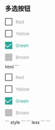 ## 多选按钮
<div class="codes">
<div class="form-checkbox">
  <p>
    <input name="group1" type="checkbox" id="test1" />
    <label for="test1">Red</label>
  </p>
  <p>
    <input name="group1" type="checkbox" id="test2" />
    <label for="test2">Yellow</label>
  </p>
  <p>
    <input name="group1" checked="checked" type="checkbox" id="test3"  />
    <label for="test3">Green</label>
  </p>
  <p>
    <input name="group1" type="checkbox" id="test4" disabled="disabled" />
    <label for="test4">Brown</label>
  </p>
</div>
<style type="text/css">
    .form-checkbox p{margin-bottom: 10px;text-align: left;}
    [type="checkbox"]:not(:checked), [type="checkbox"]:checked {position: absolute;left: -9999px;}
    input[type="checkbox"], input[type="checkbox"]{box-sizing: border-box;padding: 0;}
    [type="checkbox"]:not(:checked) + label, [type="checkbox"]:checked + label{
        position: relative;padding-left: 35px;cursor: pointer;display: inline-block;height: 25px;line-height:25px;font-size: 15px;transition: .28s ease;    color: #9e9e9e;
    }
    [type="checkbox"] + label:before, [type="checkbox"] + label:after {
        content: '';left: 0;position: absolute;transition: border .25s, background-color .25s, width .2s .1s, height .2s .1s, top .2s .1s, left .2s .1s;z-index: 1
    }
    [type="checkbox"]:not(:checked) + label:before {width: 0;height: 0;border: 3px solid transparent;left: 6px;top: 10px;transform-origin: 100% 100%;transform: rotateZ(50deg);}
    [type="checkbox"]:not(:checked) + label:after {height: 20px;width: 20px;background-color: transparent;border: 2px solid #5a5a5a;top: 0px;z-index: 0;}
    [type="checkbox"]:checked + label:before {top: 0;left: -4px;width: 8px;height: 15px;border-top: 2px solid transparent;border-left: 2px solid transparent;border-right: 2px solid #fff;border-bottom: 2px solid #fff;transform-origin: 100% 100%;transform: rotateZ(50deg);}
    [type="checkbox"]:checked + label:after { top: 0px;width: 20px;height: 20px;border: 2px solid #26a69a;background-color: #26a69a;z-index: 0;}
    [type="checkbox"]:checked + label{color:#26a69a;}
    [type="checkbox"]:disabled:not(:checked) + label:before {background-color: transparent;border: 2px solid transparent;}
    [type="checkbox"]:disabled:not(:checked) + label:after {border-color: transparent;background-color: #BDBDBD;}
    [type="checkbox"]:disabled:checked + label:before {background-color: transparent;}
    [type="checkbox"]:disabled:checked + label:after {background-color: #BDBDBD;border-color: #BDBDBD;}
</style>
</div>
html
```
<div class="form-checkbox">
  <p>
    <input name="group1" type="checkbox" id="test1" />
    <label for="test1">Red</label>
  </p>
  <p>
    <input name="group1" type="checkbox" id="test2" />
    <label for="test2">Yellow</label>
  </p>
  <p>
    <input name="group1" checked="checked" type="checkbox" id="test3"  />
    <label for="test3">Green</label>
  </p>
  <p>
    <input name="group1" type="checkbox" id="test4" disabled="disabled" />
    <label for="test4">Brown</label>
  </p>
</div>
```
style
```
<style type="text/css">
    .form-checkbox p{margin-bottom: 10px;text-align: left;}
    [type="checkbox"]:not(:checked), [type="checkbox"]:checked {position: absolute;left: -9999px;}
    input[type="checkbox"], input[type="checkbox"]{box-sizing: border-box;padding: 0;}
    [type="checkbox"]:not(:checked) + label, [type="checkbox"]:checked + label{
        position: relative;padding-left: 35px;cursor: pointer;display: inline-block;height: 25px;line-height:25px;font-size: 15px;transition: .28s ease;    color: #9e9e9e;
    }
    [type="checkbox"] + label:before, [type="checkbox"] + label:after {
        content: '';left: 0;position: absolute;transition: border .25s, background-color .25s, width .2s .1s, height .2s .1s, top .2s .1s, left .2s .1s;z-index: 1
    }
    [type="checkbox"]:not(:checked) + label:before {width: 0;height: 0;border: 3px solid transparent;left: 6px;top: 10px;transform-origin: 100% 100%;transform: rotateZ(50deg);}
    [type="checkbox"]:not(:checked) + label:after {height: 20px;width: 20px;background-color: transparent;border: 2px solid #5a5a5a;top: 0px;z-index: 0;}
    [type="checkbox"]:checked + label:before {top: 0;left: -4px;width: 8px;height: 15px;border-top: 2px solid transparent;border-left: 2px solid transparent;border-right: 2px solid #fff;border-bottom: 2px solid #fff;transform-origin: 100% 100%;transform: rotateZ(50deg);}
    [type="checkbox"]:checked + label:after { top: 0px;width: 20px;height: 20px;border: 2px solid #26a69a;background-color: #26a69a;z-index: 0;}
    [type="checkbox"]:checked + label{color:#26a69a;}
    [type="checkbox"]:disabled:not(:checked) + label:before {background-color: transparent;border: 2px solid transparent;}
    [type="checkbox"]:disabled:not(:checked) + label:after {border-color: transparent;background-color: #BDBDBD;}
    [type="checkbox"]:disabled:checked + label:before {background-color: transparent;}
    [type="checkbox"]:disabled:checked + label:after {background-color: #BDBDBD;border-color: #BDBDBD;}
</style>
```
less
```
<style type="text/less">
    .form-checkbox{
      p{margin-bottom: 10px;text-align: left;}
      @wordColor:#9e9e9e;
      @height:25px;
      @fontSize:15px;
      [type="checkbox"]:not(:checked), [type="checkbox"]:checked {position: absolute;left: -9999px;visibility: hidden;}
      input[type="checkbox"], input[type="checkbox"]{box-sizing: border-box;padding: 0;}
      [type="checkbox"]:not(:checked) + label, [type="checkbox"]:checked + label{
        position: relative;padding-left: 35px;cursor: pointer;display: inline-block;height: 25px;line-height:25px;font-size: 15px;transition: .28s ease;    color: #9e9e9e;
      }
      [type="checkbox"] + label:before, [type="checkbox"] + label:after {
        content: '';left: 0;position: absolute;transition: border .25s, background-color .25s, width .2s .1s, height .2s .1s, top .2s .1s, left .2s .1s;z-index: 1
      }
      @notCheckedColor:#5a5a5a;
      @checkedColor:#26a69a;
      [type="checkbox"]:not(:checked) + label{
        &:before {width: 0;height: 0;border: 3px solid transparent;left: 6px;top: 10px;transform-origin: 100% 100%;transform: rotateZ(50deg);}
        &:after {height: 20px;width: 20px;background-color: transparent;border: 2px solid #5a5a5a;top: 0px;z-index: 0;}
      }
      [type="checkbox"]:checked + label{
        color:#26a69a;
        &:before {top: 0;left: -4px;width: 8px;height: 15px;border-top: 2px solid transparent;border-left: 2px solid transparent;border-right: 2px solid #fff;border-bottom: 2px solid #fff;transform-origin: 100% 100%;transform: rotateZ(50deg);}
        &:after {top: 0px;width: 20px;height: 20px;border: 2px solid #26a69a;background-color: #26a69a;z-index: 0;}
      }
      [type="checkbox"]:disabled{
        &:not(:checked) + label {
          &:before {background-color: transparent;border: 2px solid transparent;}
          &:after {border-color: transparent;background-color: #BDBDBD;}
        }
        &:checked + label {
          &:before {background-color: transparent;}
          &:after {background-color: #BDBDBD;border-color: #BDBDBD;}
        }
      }
    }
</style>
```
